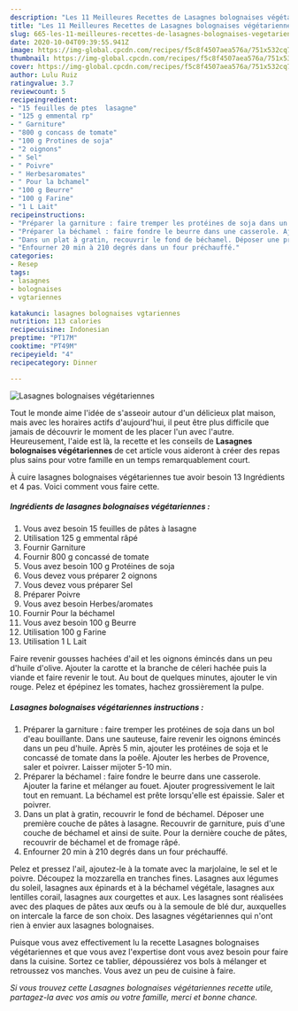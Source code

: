 ```yaml
---
description: "Les 11 Meilleures Recettes de Lasagnes bolognaises végétariennes"
title: "Les 11 Meilleures Recettes de Lasagnes bolognaises végétariennes"
slug: 665-les-11-meilleures-recettes-de-lasagnes-bolognaises-vegetariennes
date: 2020-10-04T09:39:55.941Z
image: https://img-global.cpcdn.com/recipes/f5c8f4507aea576a/751x532cq70/lasagnes-bolognaises-vegetariennes-photo-principale-de-la-recette.jpg
thumbnail: https://img-global.cpcdn.com/recipes/f5c8f4507aea576a/751x532cq70/lasagnes-bolognaises-vegetariennes-photo-principale-de-la-recette.jpg
cover: https://img-global.cpcdn.com/recipes/f5c8f4507aea576a/751x532cq70/lasagnes-bolognaises-vegetariennes-photo-principale-de-la-recette.jpg
author: Lulu Ruiz
ratingvalue: 3.7
reviewcount: 5
recipeingredient:
- "15 feuilles de ptes  lasagne"
- "125 g emmental rp"
- " Garniture"
- "800 g concass de tomate"
- "100 g Protines de soja"
- "2 oignons"
- " Sel"
- " Poivre"
- " Herbesaromates"
- " Pour la bchamel"
- "100 g Beurre"
- "100 g Farine"
- "1 L Lait"
recipeinstructions:
- "Préparer la garniture : faire tremper les protéines de soja dans un bol d&#39;eau bouillante. Dans une sauteuse, faire revenir les oignons émincés dans un peu d&#39;huile. Après 5 min, ajouter les protéines de soja et le concassé de tomate dans la poêle. Ajouter les herbes de Provence, saler et poivrer. Laisser mijoter 5-10 min."
- "Préparer la béchamel : faire fondre le beurre dans une casserole. Ajouter la farine et mélanger au fouet. Ajouter progressivement le lait tout en remuant. La béchamel est prête lorsqu&#39;elle est épaissie. Saler et poivrer."
- "Dans un plat à gratin, recouvrir le fond de béchamel. Déposer une première couche de pâtes à lasagne. Recouvrir de garniture, puis d&#39;une couche de béchamel et ainsi de suite. Pour la dernière couche de pâtes, recouvrir de béchamel et de fromage râpé."
- "Enfourner 20 min à 210 degrés dans un four préchauffé."
categories:
- Resep
tags:
- lasagnes
- bolognaises
- vgtariennes

katakunci: lasagnes bolognaises vgtariennes 
nutrition: 113 calories
recipecuisine: Indonesian
preptime: "PT17M"
cooktime: "PT49M"
recipeyield: "4"
recipecategory: Dinner

---
```



![Lasagnes bolognaises végétariennes](https://img-global.cpcdn.com/recipes/f5c8f4507aea576a/751x532cq70/lasagnes-bolognaises-vegetariennes-photo-principale-de-la-recette.jpg)

Tout le monde aime l'idée de s'asseoir autour d'un délicieux plat maison, mais avec les horaires actifs d'aujourd'hui, il peut être plus difficile que jamais de découvrir le moment de les placer l'un avec l'autre. Heureusement, l'aide est là, la recette et les conseils de <strong> Lasagnes bolognaises végétariennes </strong> de cet article vous aideront à créer des repas plus sains pour votre famille en un temps remarquablement court.

<!--inarticleads1-->

À cuire lasagnes bolognaises végétariennes tue avoir besoin 13 Ingrédients et 4 pas. Voici comment vous faire cette.

##### Ingrédients de lasagnes bolognaises végétariennes :

1. Vous avez besoin 15 feuilles de pâtes à lasagne
1. Utilisation 125 g emmental râpé
1. Fournir  Garniture
1. Fournir 800 g concassé de tomate
1. Vous avez besoin 100 g Protéines de soja
1. Vous devez vous préparer 2 oignons
1. Vous devez vous préparer  Sel
1. Préparer  Poivre
1. Vous avez besoin  Herbes/aromates
1. Fournir  Pour la béchamel
1. Vous avez besoin 100 g Beurre
1. Utilisation 100 g Farine
1. Utilisation 1 L Lait


Faire revenir gousses hachées d&#39;ail et les oignons émincés dans un peu d&#39;huile d&#39;olive. Ajouter la carotte et la branche de céleri hachée puis la viande et faire revenir le tout. Au bout de quelques minutes, ajouter le vin rouge. Pelez et épépinez les tomates, hachez grossièrement la pulpe. 

<!--inarticleads2-->

##### Lasagnes bolognaises végétariennes instructions :

1. Préparer la garniture : faire tremper les protéines de soja dans un bol d&#39;eau bouillante. Dans une sauteuse, faire revenir les oignons émincés dans un peu d&#39;huile. Après 5 min, ajouter les protéines de soja et le concassé de tomate dans la poêle. Ajouter les herbes de Provence, saler et poivrer. Laisser mijoter 5-10 min.
1. Préparer la béchamel : faire fondre le beurre dans une casserole. Ajouter la farine et mélanger au fouet. Ajouter progressivement le lait tout en remuant. La béchamel est prête lorsqu&#39;elle est épaissie. Saler et poivrer.
1. Dans un plat à gratin, recouvrir le fond de béchamel. Déposer une première couche de pâtes à lasagne. Recouvrir de garniture, puis d&#39;une couche de béchamel et ainsi de suite. Pour la dernière couche de pâtes, recouvrir de béchamel et de fromage râpé.
1. Enfourner 20 min à 210 degrés dans un four préchauffé.


Pelez et pressez l&#39;ail, ajoutez-le à la tomate avec la marjolaine, le sel et le poivre. Découpez la mozzarella en tranches fines. Lasagnes aux légumes du soleil, lasagnes aux épinards et à la béchamel végétale, lasagnes aux lentilles corail, lasagnes aux courgettes et aux. Les lasagnes sont réalisées avec des plaques de pâtes aux œufs ou à la semoule de blé dur, auxquelles on intercale la farce de son choix. Des lasagnes végétariennes qui n&#39;ont rien à envier aux lasagnes bolognaises. 

<!--inarticleads1-->

<p>
Puisque vous avez effectivement lu la recette Lasagnes bolognaises végétariennes et que vous avez l'expertise dont vous avez besoin pour faire dans la cuisine. Sortez ce tablier, dépoussiérez vos bols à mélanger et retroussez vos manches. Vous avez un peu de cuisine à faire.
</p>

<p>
<i>Si vous trouvez cette Lasagnes bolognaises végétariennes recette utile, partagez-la avec vos amis ou votre famille, merci et bonne chance.</i>
</p>

